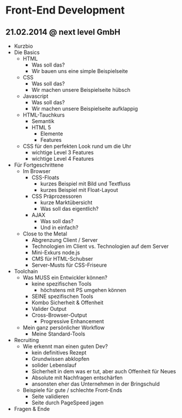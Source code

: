 # Front-End Development

## 21.02.2014 @ next level GmbH

* Kurzbio
* Die Basics
    * HTML
        * Was soll das?
        * Wir bauen uns eine simple Beispielseite
    * CSS
        * Was soll das?
        * Wir machen unsere Beispielseite hübsch
	* Javascript
        * Was soll das?
        * Wir machen unsere Beispielseite aufklappig
    * HTML-Tauchkurs
		* Semantik
		* HTML 5
			* Elemente
			* Features
	* CSS für den perfekten Look rund um die Uhr
		* wichtige Level 3 Features
		* wichtige Level 4 Features
* Für Fortgeschrittene
	* Im Browser
		* CSS-Floats
			* kurzes Beispiel mit Bild und Textfluss
			* kurzes Beispiel mit Float-Layout
		* CSS Präprozessoren
			* kurze Marktübersicht
			* Was soll das eigentlich?
		* AJAX
			* Was soll das?
			* Und in einfach?
	* Close to the Metal
		* Abgrenzung Client / Server
		* Technologien im Client vs. Technologien auf dem Server
		* Mini-Exkurs node.js
		* CMS für HTML-Schubser
		* Server-Musts für CSS-Friseure
* Toolchain
	* Was MUSS ein Entwickler können?
		* keine spezifischen Tools
			* höchstens mit PS umgehen können
		* SEINE spezifischen Tools
		* Kombo Sicherheit & Offenheit
		* Valider Output
		* Cross-Browser-Output
			* Progressive Enhancement
	* Mein ganz persönlicher Workflow
		* Meine Standard-Tools
* Recruiting
	* Wie erkennt man einen guten Dev?
		* kein definitives Rezept
		* Grundwissen abklopfen
		* solider Lebenslauf
		* Sicherheit in dem was er tut, aber auch Offenheit für Neues
		* Absolute mit Nachfragen entschärfen
		* ansonsten eher das Unternehmen in der Bringschuld
	* Beispiele für gute / schlechte Front-Ends
		* Seite validieren
		* Seite durch PageSpeed jagen
* Fragen & Ende